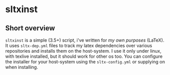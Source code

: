 # sltxinst

## Short overview

`sltxinst` is a simple (3.5+) script, i've written for *my own purposes* (LaTeX).
It uses `sltx-dep.yml` files to track my latex dependencies over various repositories and installs them on the host-system.
I use it only under linux, with texlive installed, but it should work for other os too.
You can configure the installer for your host-system using the `sltx-config.yml` or supplying on when installing.
